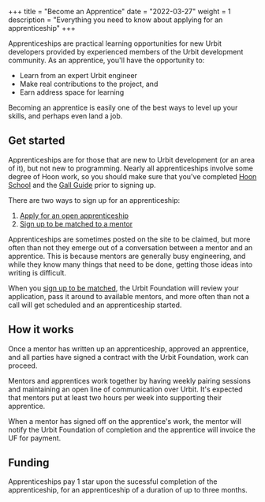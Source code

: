 +++
title = "Become an Apprentice"
date = "2022-03-27"
weight = 1
description = "Everything you need to know about applying for an apprenticeship"
+++

Apprenticeships are practical learning opportunities for new Urbit developers provided by experienced members of the Urbit development community. As an apprentice, you'll have the opportunity to:

- Learn from an expert Urbit engineer
- Make real contributions to the project, and
- Earn address space for learning

Becoming an apprentice is easily one of the best ways to level up your skills, and perhaps even land a job.

## Get started

Apprenticeships are for those that are new to Urbit development (or an area of it), but not new to programming. Nearly all apprenticeships involve some degree of Hoon work, so you should make sure that you've completed [Hoon School](/docs/hoon/hoon-school/intro) and the [Gall Guide](/docs/userspace/gall-guide/intro) prior to signing up.

There are two ways to sign up for an apprenticeship:

1. [Apply for an open apprenticeship](/grants?program=apprenticeship&open=true&wip=false&completed=false#view-grants)
2. [Sign up to be matched to a mentor](https://airtable.com/shrUZQpHqRtudHhAx)

Apprenticeships are sometimes posted on the site to be claimed, but more often than not they emerge out of a conversation between a mentor and an apprentice. This is because mentors are generally busy engineering, and while they know many things that need to be done, getting those ideas into writing is difficult.

When you [sign up to be matched](https://airtable.com/shrUZQpHqRtudHhAx), the Urbit Foundation will review your application, pass it around to available mentors, and more often than not a call will get scheduled and an apprenticeship started.

## How it works

Once a mentor has written up an apprenticeship, approved an apprentice, and all parties have signed a contract with the Urbit Foundation, work can proceed.

Mentors and apprentices work together by having weekly pairing sessions and maintaining an open line of communication over Urbit. It's expected that mentors put at least two hours per week into supporting their apprentice.

When a mentor has signed off on the apprentice's work, the mentor will notify the Urbit Foundation of completion and the apprentice will invoice the UF for payment.

## Funding

Apprenticeships pay 1 star upon the sucessful completion of the apprenticeship, for an apprenticeship of a duration of up to three months.
